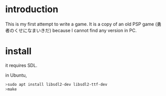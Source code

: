 # introduction

This is my first attempt to write a game. It is a copy of an old PSP game (勇者のくせになまいきだ) because I cannot find any version in PC.

# install

it requires SDL.

in Ubuntu, 

```sh
>sudo apt install libsdl2-dev libsdl2-ttf-dev
>make 
```

